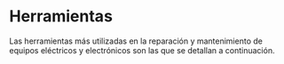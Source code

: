 # Herramientas

Las herramientas más utilizadas en la reparación y mantenimiento de equipos eléctricos y electrónicos son las que se detallan a continuación.

